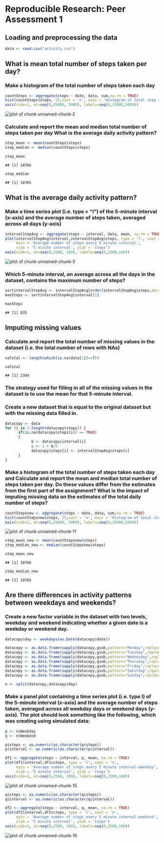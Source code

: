 # Reproducible Research: Peer Assessment 1


## Loading and preprocessing the data

```r
data <- read.csv("activity.csv")
```

## What is mean total number of steps taken per day?
### Make a histogram of the total number of steps taken each day

```r
countSteps <- aggregate(steps ~ date, data, sum,na.rm = TRUE)
hist(countSteps$steps, 25,xaxt = 'n', main = 'Histogram of total step counts per day',xlab = 'Step Count')
axis(side=1, at=seq(0,25000, 5000), labels=seq(0,25000,5000))
```

![plot of chunk unnamed-chunk-2](figure/unnamed-chunk-2.png) 

### Calculate and report the mean and median total number of steps taken per day What is the average daily activity pattern?

```r
step_mean <- mean(countSteps$steps)
step_median <- median(countSteps$steps)
```

```r
step_mean
```

```
## [1] 10766
```

```r
step_median
```

```
## [1] 10765
```

## What is the average daily activity pattern?
### Make a time series plot (i.e. type = "l") of the 5-minute interval (x-axis) and the average number of steps taken, averaged across all days (y-axis)

```r
intervalStepAvg <- aggregate(steps ~ interval, data, mean, na.rm = TRUE)
plot(intervalStepAvg$interval,intervalStepAvg$steps, type = 'l', xaxt = 'n',
     main = 'Average number of steps every 5 minute interval',
     xlab = '5 minute interval', ylab = 'steps')
axis(side=1, at=seq(0,2500, 100), labels=seq(0,2500,100))
```

![plot of chunk unnamed-chunk-5](figure/unnamed-chunk-5.png) 
### Which 5-minute interval, on average across all the days in the dataset, contains the maximum number of steps?

```r
sortintervalStepAvg <- intervalStepAvg[order(intervalStepAvg$steps,decreasing = TRUE),] 
maxSteps <- sortintervalStepAvg$interval[1]
```

```r
maxSteps
```

```
## [1] 835
```
## Imputing missing values
### Calculate and report the total number of missing values in the dataset (i.e. the total number of rows with NAs)

```r
naTotal <- length(which(is.na(data[1])==T))
```

```r
naTotal
```

```
## [1] 2304
```
### The strategy used for filling in all of the missing values in the dataset is to use the mean for that 5-minute interval.
### Create a new dataset that is equal to the original dataset but with the missing data filled in.

```r
datacopy <- data
for (i in 1:length(datacopy$steps)) {
      if(is.na(datacopy$steps[i]) == TRUE)
      {
            b <- datacopy$interval[i]
            c <- 1 + b/5
            datacopy$steps[i] <- intervalStepAvg$steps[c]
      }
}
```
### Make a histogram of the total number of steps taken each day and Calculate and report the mean and median total number of steps taken per day. Do these values differ from the estimates from the first part of the assignment? What is the impact of imputing missing data on the estimates of the total daily number of steps?

```r
countStepsnew <- aggregate(steps ~ date, data, sum,na.rm = TRUE)
hist(countStepsnew$steps, 25,xaxt = 'n', main = 'Histogram of total step counts per day',xlab = 'Step Count')
axis(side=1, at=seq(0,25000, 5000), labels=seq(0,25000,5000))
```

![plot of chunk unnamed-chunk-11](figure/unnamed-chunk-11.png) 

```r
step_mean_new <- mean(countStepsnew$steps)
step_median_new <- median(countStepsnew$steps)
```

```r
step_mean_new
```

```
## [1] 10766
```

```r
step_median_new
```

```
## [1] 10765
```
## Are there differences in activity patterns between weekdays and weekends?
### Create a new factor variable in the dataset with two levels, weekday and weekend indicating whether a given date is a weekday or weekend day.

```r
datacopy$day <- weekdays(as.Date(datacopy$date))

datacopy <- as.data.frame(sapply(datacopy,gsub,pattern="Monday",replacement="Weekday"))
datacopy <- as.data.frame(sapply(datacopy,gsub,pattern="Tuesday",replacement="Weekday"))
datacopy <- as.data.frame(sapply(datacopy,gsub,pattern="Wednesday",replacement="Weekday"))
datacopy <- as.data.frame(sapply(datacopy,gsub,pattern="Thursday",replacement="Weekday"))
datacopy <- as.data.frame(sapply(datacopy,gsub,pattern="Friday",replacement="Weekday"))
datacopy <- as.data.frame(sapply(datacopy,gsub,pattern="Saturday",replacement="Weekend"))
datacopy <- as.data.frame(sapply(datacopy,gsub,pattern="Sunday",replacement="Weekend"))

n <- split(datacopy,datacopy$day)
```
### Make a panel plot containing a time series plot (i.e. type l) of the 5-minute interval (x-axis) and the average number of steps taken, averaged across all weekday days or weekend days (y-axis). The plot should look something like the following, which was creating using simulated data:

```r
p <- n$Weekday
q <- n$Weekend

p$steps <- as.numeric(as.character(p$steps))
p$interval <- as.numeric(as.character(p$interval))

df1 <- aggregate(steps ~ interval, p, mean, na.rm = TRUE)
plot(df1$interval,df1$steps, type = 'l', xaxt = 'n',
     main = 'Average number of steps every 5 minute interval-weekday',
     xlab = '5 minute interval', ylab = 'steps')
axis(side=1, at=seq(0,2500, 100), labels=seq(0,2500,100))
```

![plot of chunk unnamed-chunk-15](figure/unnamed-chunk-15.png) 

```r
q$steps <- as.numeric(as.character(q$steps))
q$interval <- as.numeric(as.character(q$interval))

df2 <- aggregate(steps ~ interval, q, mean, na.rm = TRUE)
plot(df2$interval,df2$steps, type = 'l', xaxt = 'n',
     main = 'Average number of steps every 5 minute interval-weekend',
     xlab = '5 minute interval', ylab = 'steps')
axis(side=1, at=seq(0,2500, 100), labels=seq(0,2500,100))
```

![plot of chunk unnamed-chunk-16](figure/unnamed-chunk-16.png) 
